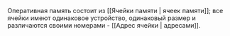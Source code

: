 Оперативная память состоит из [[Ячейки памяти | ячеек памяти]]; все ячейки имеют одинаковое устройство, одинаковый размер и различаются своими номерами - [[Адрес ячейки | адресами]].